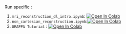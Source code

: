 Run specific :

1) `mri_reconstruction_dl_intro.ipynb`: [![Open In Colab](https://colab.research.google.com/assets/colab-badge.svg)](https://colab.research.google.com/github/chaithyagr/mri_recon_collab/blob/main/mri_reconstruction_intro.ipynb)
2) `non_cartesian_reconstruction.ipynb`:[![Open In Colab](https://colab.research.google.com/assets/colab-badge.svg)](https://colab.research.google.com/github/chaithyagr/mri_recon_collab/blob/main/non_cartesian_reconstruction.ipynb)
3)  `GRAPPA Tutorial` : [![Open In Colab](https://colab.research.google.com/assets/colab-badge.svg)](https://colab.research.google.com/github/chaithyagr/mri_recon_collab/blob/main/GRAPPA/grappa_tuto.ipynb)


